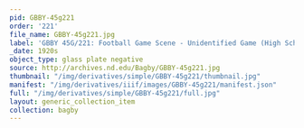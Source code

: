 ```yaml
---
pid: GBBY-45g221
order: '221'
file_name: GBBY-45g221.jpg
label: 'GBBY 45G/221: Football Game Scene - Unidentified Game (High School?) - c1920s'
_date: 1920s
object_type: glass plate negative
source: http://archives.nd.edu/Bagby/GBBY-45g221.jpg
thumbnail: "/img/derivatives/simple/GBBY-45g221/thumbnail.jpg"
manifest: "/img/derivatives/iiif/images/GBBY-45g221/manifest.json"
full: "/img/derivatives/simple/GBBY-45g221/full.jpg"
layout: generic_collection_item
collection: bagby
---
```

